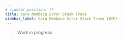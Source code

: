 ```yaml
---
# sidebar_position: ??
title: Cara Membaca Error Stack Trace
sidebar_label: Cara Membaca Error Stack Trace (WIP)
---
```


> Work in progress
